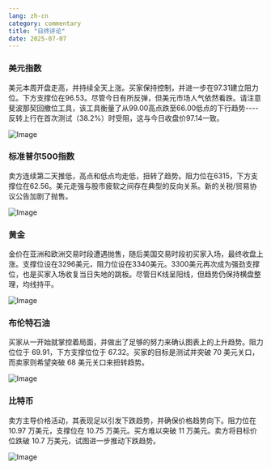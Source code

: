 ```yaml
---
lang: zh-cn
category: commentary
title: "日终评论"
date: 2025-07-07
---
```


### 美元指数

美元本周开盘走高，并持续全天上涨。买家保持控制，并进一步在97.31建立阻力位。下方支撑位在96.53。尽管今日有所反弹，但美元市场人气依然看跌。请注意斐波那契回撤位工具，该工具衡量了从99.00高点跌至66.00低点的下行趋势----反转上行在首次测试（38.2%）时受阻，这与今日收盘价97.14一致。

![Image](https://markleighedu.github.io/img/Jul-2025/07-Jul-2025/usdindex.jpg)

### 标准普尔500指数

卖方连续第二天推低，高点和低点均走低，扭转了趋势。阻力位在6315，下方支撑位在62.56。美元走强与股市疲软之间存在典型的反向关系。新的关税/贸易协议公告加剧了抛售。

![Image](https://markleighedu.github.io/img/Jul-2025/07-Jul-2025/sp500.jpg)

### 黄金

金价在亚洲和欧洲交易时段遭遇抛售，随后美国交易时段初买家入场，最终收盘上涨。支撑位设在3296美元，阻力位设在3340美元。3300美元再次成为强劲支撑位，也是买家入场收复当日失地的跳板。尽管日K线呈阳线，但趋势仍保持横盘整理，均线持平。

![Image](https://markleighedu.github.io/img/Jul-2025/07-Jul-2025/gold.jpg)

### 布伦特石油

买家从一开始就掌控着局面，并做出了足够的努力来确认图表上的上升趋势。阻力位位于 69.91，下方支撑位位于 67.32。买家的目标是测试并突破 70 美元关口，而卖家则希望突破 68 美元关口来扭转趋势。

![Image](https://markleighedu.github.io/img/Jul-2025/07-Jul-2025/brentoil.jpg)

### 比特币

卖方主导价格活动，其表现足以引发下跌趋势，并确保价格趋势向下。阻力位在 10.97 万美元，支撑位在 10.75 万美元。买方难以突破 11 万美元。卖方将目标价位跌破 10.7 万美元，试图进一步推动下跌趋势。

![Image](https://markleighedu.github.io/img/Jul-2025/07-Jul-2025/bitcoin.jpg)

